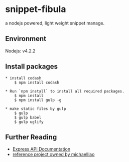 # snippet-fibula
a nodejs powered, light weight snippet manage.


## Environment

Nodejs: v4.2.2


## Install packages
	* install codash
		$ npm install codash

	* Run `npm install` to install all required packages.
		$ npm install
		$ npm install gulp -g

	* make static files by gulp
		$ gulp
		$ gulp babel
		$ gulp uglify



## Further Reading

  * [Express API Documentation](http://expressjs.com/4x/api.html)
  * [reference project owned by michaelliao](https://github.com/michaelliao/itranswarp.js)
